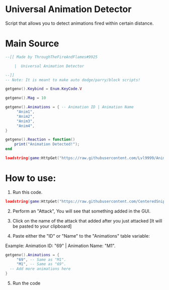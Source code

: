 # Universal Animation Detector
Script that allows you to detect animations fired within certain distance.

# Main Source
```lua
--[[ Made by ThroughTheFireAndFlames#9925

    |  Universal Animation Detector

--]]
-- Note: It is meant to make auto dodge/parry/block scripts!

getgenv().Keybind = Enum.KeyCode.V

getgenv().Mag = 10

getgenv().Animations = { -- Animation ID | Animation Name
     "Anim1",
     "Anim2",
     "Anim3",
     "Anim4",
}

getgenv().Reaction = function()
    print("Animation Detected!");
end

loadstring(game:HttpGet("https://raw.githubusercontent.com/Lvl9999/AnimDetector/main/Universal"))();
```

# How to use:
1. Run this code.
```lua
loadstring(game:HttpGet("https://raw.githubusercontent.com/CenteredSniper/Kenzen/master/AnimationStealer.lua"))();
```
2. Perform an "Attack", You will see that something added in the GUI.
  
3. Click on the name of the attack that added after you just attacked [It will be pasted to your clipboard]

4. Paste either the "ID" or "Name" to the "Animations" table variable:

Example: Animation ID: "69" | Animation Name: "M1".

```lua
getgenv().Animations = {
     "69", -- Same as "M1".
     "M1", -- Same as "69".
  -- Add more animations here
}
   ```
5. Run the code
